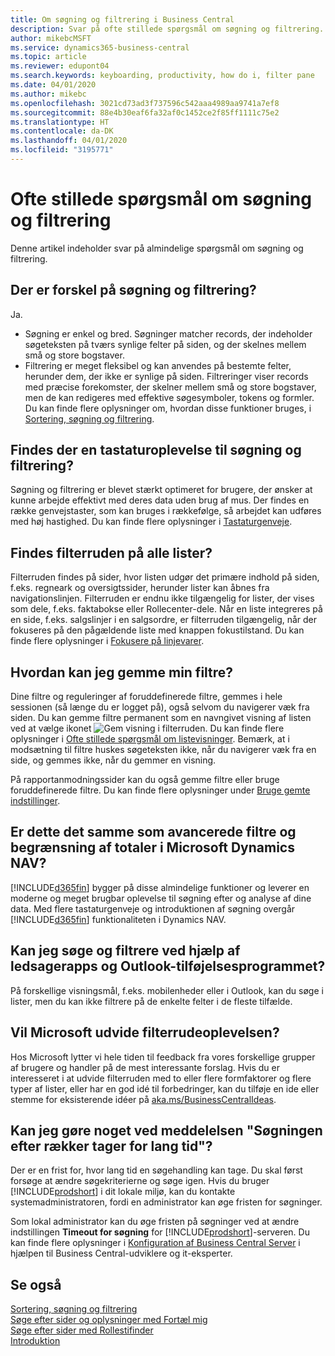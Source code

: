 ```yaml
---
title: Om søgning og filtrering i Business Central
description: Svar på ofte stillede spørgsmål om søgning og filtrering.
author: mikebcMSFT
ms.service: dynamics365-business-central
ms.topic: article
ms.reviewer: edupont04
ms.search.keywords: keyboarding, productivity, how do i, filter pane
ms.date: 04/01/2020
ms.author: mikebc
ms.openlocfilehash: 3021cd73ad3f737596c542aaa4989aa9741a7ef8
ms.sourcegitcommit: 88e4b30eaf6fa32af0c1452ce2f85ff1111c75e2
ms.translationtype: HT
ms.contentlocale: da-DK
ms.lasthandoff: 04/01/2020
ms.locfileid: "3195771"
---
```

# <a name="searching-and-filtering-faq"></a>Ofte stillede spørgsmål om søgning og filtrering
Denne artikel indeholder svar på almindelige spørgsmål om søgning og filtrering.

## <a name="is-there-a-difference-between-searching-and-filtering"></a>Der er forskel på søgning og filtrering?
Ja.
- Søgning er enkel og bred. Søgninger matcher records, der indeholder søgeteksten på tværs synlige felter på siden, og der skelnes mellem små og store bogstaver.
- Filtrering er meget fleksibel og kan anvendes på bestemte felter, herunder dem, der ikke er synlige på siden. Filtreringer viser records med præcise forekomster, der skelner mellem små og store bogstaver, men de kan redigeres med effektive søgesymboler, tokens og formler. Du kan finde flere oplysninger om, hvordan disse funktioner bruges, i [Sortering, søgning og filtrering](ui-enter-criteria-filters.md).

## <a name="is-there-a-keyboard-experience-for-search-and-filter"></a>Findes der en tastaturoplevelse til søgning og filtrering?
Søgning og filtrering er blevet stærkt optimeret for brugere, der ønsker at kunne arbejde effektivt med deres data uden brug af mus. Der findes en række genvejstaster, som kan bruges i rækkefølge, så arbejdet kan udføres med høj hastighed. Du kan finde flere oplysninger i [Tastaturgenveje](keyboard-shortcuts.md#KeyboardFilter).

## <a name="is-the-filter-pane-available-on-all-lists"></a>Findes filterruden på alle lister?
Filterruden findes på sider, hvor listen udgør det primære indhold på siden, f.eks. regneark og oversigtssider, herunder lister kan åbnes fra navigationslinjen. Filterruden er endnu ikke tilgængelig for lister, der vises som dele, f.eks. faktabokse eller Rollecenter-dele. Når en liste integreres på en side, f.eks. salgslinjer i en salgsordre, er filterruden tilgængelig, når der fokuseres på den pågældende liste med knappen fokustilstand. Du kan finde flere oplysninger i [Fokusere på linjevarer](ui-enter-data.md#Focus).

## <a name="how-can-i-save-my-filters"></a>Hvordan kan jeg gemme min filtre?
Dine filtre og reguleringer af foruddefinerede filtre, gemmes i hele sessionen (så længe du er logget på), også selvom du navigerer væk fra siden. Du kan gemme filtre permanent som en navngivet visning af listen ved at vælge ikonet ![Gem visning](media/save_view_icon.png "Gem visning") i filterruden. Du kan finde flere oplysninger i [Ofte stillede spørgsmål om listevisninger](ui-views-faq.md). Bemærk, at i modsætning til filtre huskes søgeteksten ikke, når du navigerer væk fra en side, og gemmes ikke, når du gemmer en visning.

På rapportanmodningssider kan du også gemme filtre eller bruge foruddefinerede filtre. Du kan finde flere oplysninger under [Bruge gemte indstillinger](ui-work-report.md#SavedSettings).

## <a name="is-this-the-same-as-advanced-filters-and-limit-totals-in-microsoft-dynamics-nav"></a>Er dette det samme som avancerede filtre og begrænsning af totaler i Microsoft Dynamics NAV?
[!INCLUDE[d365fin](includes/d365fin_md.md)] bygger på disse almindelige funktioner og leverer en moderne og meget brugbar oplevelse til søgning efter og analyse af dine data. Med flere tastaturgenveje og introduktionen af søgning overgår [!INCLUDE[d365fin](includes/d365fin_md.md)] funktionaliteten i Dynamics NAV.  

## <a name="can-i-search-and-filter-using-the-companion-apps-and-outlook-addin"></a>Kan jeg søge og filtrere ved hjælp af ledsagerapps og Outlook-tilføjelsesprogrammet?
På forskellige visningsmål, f.eks. mobilenheder eller i Outlook, kan du søge i lister, men du kan ikke filtrere på de enkelte felter i de fleste tilfælde.

## <a name="will-microsoft-extend-the-filter-pane-experience"></a>Vil Microsoft udvide filterrudeoplevelsen?
Hos Microsoft lytter vi hele tiden til feedback fra vores forskellige grupper af brugere og handler på de mest interessante forslag. Hvis du er interesseret i at udvide filterruden med to eller flere formfaktorer og flere typer af lister, eller har en god idé til forbedringer, kan du tilføje en ide eller stemme for eksisterende idéer på [aka.ms/BusinessCentralIdeas](https://aka.ms/businesscentralideas).

## <a name="can-i-do-anything-about-the-searching-for-rows-is-taking-too-long-message"></a>Kan jeg gøre noget ved meddelelsen "Søgningen efter rækker tager for lang tid"?

Der er en frist for, hvor lang tid en søgehandling kan tage. Du skal først forsøge at ændre søgekriterierne og søge igen. Hvis du bruger [!INCLUDE[prodshort](includes/prodshort.md)] i dit lokale miljø, kan du kontakte systemadministratoren, fordi en administrator kan øge fristen for søgninger.

Som lokal administrator kan du øge fristen på søgninger ved at ændre indstillingen **Timeout for søgning** for [!INCLUDE[prodshort](includes/prodshort.md)]-serveren. Du kan finde flere oplysninger i [Konfiguration af Business Central Server](/dynamics365/business-central/dev-itpro/administration/configure-server-instance?#Database) i hjælpen til Business Central-udviklere og it-eksperter.

## <a name="see-also"></a>Se også
[Sortering, søgning og filtrering](ui-enter-criteria-filters.md)  
[Søge efter sider og oplysninger med Fortæl mig](ui-search.md)  
[Søge efter sider med Rollestifinder](ui-role-explorer.md)  
[Introduktion](product-get-started.md)  
